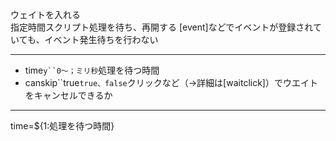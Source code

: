 ウェイトを入れる  
指定時間スクリプト処理を待ち、再開する
[event]などでイベントが登録されていても、イベント発生待ちを行わない

***
- time`y``0〜；ミリ秒`処理を待つ時間
- canskip``true`true、false`クリックなど（→詳細は[waitclick]）でウエイトをキャンセルできるか

***
time=${1:処理を待つ時間} 
